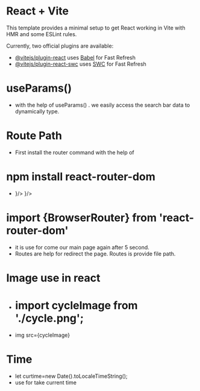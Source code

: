 # React + Vite

This template provides a minimal setup to get React working in Vite with HMR and some ESLint rules.

Currently, two official plugins are available:

- [@vitejs/plugin-react](https://github.com/vitejs/vite-plugin-react/blob/main/packages/plugin-react/README.md) uses [Babel](https://babeljs.io/) for Fast Refresh
- [@vitejs/plugin-react-swc](https://github.com/vitejs/vite-plugin-react-swc) uses [SWC](https://swc.rs/) for Fast Refresh



# useParams()
- with  the help of  useParams() . we easily access the search bar  data to dynamically type.


# Route Path

- First install the router command with the help of 
# npm install react-router-dom

 - <Routes>
        <Route path='/' element={<HOme/>}/>
      <Route path='/:data' element={<Dummy/>}/>
     
  </Routes>

  # import {BrowserRouter} from 'react-router-dom'
<!-- 
 let navigate=useNavigate();
    setTimeout(()=>{
navigate('/')

    },5000) -->
- it is use for come our main page again after 5 second.
- Routes are help for redirect the page. Routes is  provide file  path.



# Image use in react 
- # import cycleImage from './cycle.png';
- img src={cycleImage}


# Time
- let curtime=new Date().toLocaleTimeString();
- use for take current time